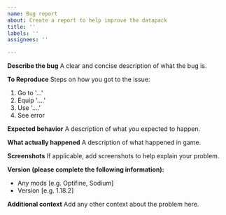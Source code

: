 ```yaml
---
name: Bug report
about: Create a report to help improve the datapack
title: ''
labels: ''
assignees: ''

---
```


**Describe the bug**
A clear and concise description of what the bug is.

**To Reproduce**
Steps on how you got to the issue:
1. Go to '...'
2. Equip  '....'
3. Use  '....'
4. See error

**Expected behavior**
A description of what you expected to happen.

**What actually happened**
A description of what happened in game.

**Screenshots**
If applicable, add screenshots to help explain your problem.

**Version (please complete the following information):**
- Any mods [e.g. Optifine, Sodium]
 - Version [e.g. 1.18.2]

**Additional context**
Add any other context about the problem here.
